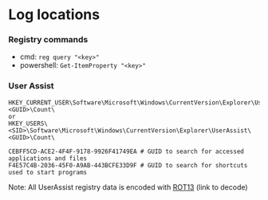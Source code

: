 # Log locations
### Registry commands
- cmd: `reg query "<key>"`
- powershell: `Get-ItemProperty "<key>"`

### User Assist
```
HKEY_CURRENT_USER\Software\Microsoft\Windows\CurrentVersion\Explorer\UserAssist\<GUID>\Count\
or
HKEY_USERS\<SID>\Software\Microsoft\Windows\CurrentVersion\Explorer\UserAssist\<GUID>\Count\
```
```
CEBFF5CD-ACE2-4F4F-9178-9926F41749EA # GUID to search for accessed applications and files
F4E57C4B-2036-45F0-A9AB-443BCFE33D9F # GUID to search for shortcuts used to start programs
```
Note: All UserAssist registry data is encoded with [ROT13](https://rot13.com/) (link to decode)
